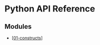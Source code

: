 Python API Reference
===

Modules
---

- [[01-constructs]]

[//begin]: # "Autogenerated link references for markdown compatibility"
[01-constructs]: 01-constructs.md "Constructs"
[//end]: # "Autogenerated link references"